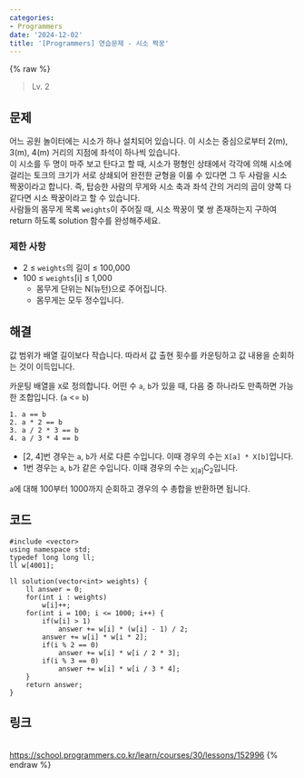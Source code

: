 ```yaml
---
categories:
- Programmers
date: '2024-12-02'
title: '[Programmers] 연습문제 - 시소 짝꿍'
---
```


{% raw %}
> Lv. 2<br>

## 문제
어느 공원 놀이터에는 시소가 하나 설치되어 있습니다. 이 시소는 중심으로부터 2(m), 3(m), 4(m) 거리의 지점에 좌석이 하나씩 있습니다.  
이 시소를 두 명이 마주 보고 탄다고 할 때, 시소가 평형인 상태에서 각각에 의해 시소에 걸리는 토크의 크기가 서로 상쇄되어 완전한 균형을 이룰 수 있다면 그 두 사람을 시소 짝꿍이라고 합니다. 즉, 탑승한 사람의 무게와 시소 축과 좌석 간의 거리의 곱이 양쪽 다 같다면 시소 짝꿍이라고 할 수 있습니다.  
사람들의 몸무게 목록  `weights`이 주어질 때, 시소 짝꿍이 몇 쌍 존재하는지 구하여 return 하도록 solution 함수를 완성해주세요.

### 제한 사항
-   2 ≤  `weights`의 길이 ≤ 100,000
-   100 ≤  `weights`[i] ≤ 1,000
    -   몸무게 단위는 N(뉴턴)으로 주어집니다.
    -   몸무게는 모두 정수입니다.

## 해결
값 범위가 배열 길이보다 작습니다. 따라서 값 출현 횟수를 카운팅하고 값 내용을 순회하는 것이 이득입니다.

카운팅 배열을 `X`로 정의합니다. 어떤 수 `a`, `b`가 있을 때, 다음 중 하나라도 만족하면 가능한 조합입니다. (`a` <= `b`)
```
1. a == b
2. a * 2 == b
3. a / 2 * 3 == b
4. a / 3 * 4 == b
```

- [2, 4]번 경우는 `a`, `b`가 서로 다른 수입니다. 이때 경우의 수는 `X[a] * X[b]`입니다.
- 1번 경우는 `a`, `b`가 같은 수입니다. 이때 경우의 수는 <sub>X[a]</sub>C<sub>2</sub>입니다.

`a`에 대해 100부터 1000까지 순회하고 경우의 수 총합을 반환하면 됩니다.

## 코드
```
#include <vector>
using namespace std;
typedef long long ll;
ll w[4001];

ll solution(vector<int> weights) {
    ll answer = 0;
    for(int i : weights)
        w[i]++;
    for(int i = 100; i <= 1000; i++) {
        if(w[i] > 1)
            answer += w[i] * (w[i] - 1) / 2;
        answer += w[i] * w[i * 2];
        if(i % 2 == 0)
            answer += w[i] * w[i / 2 * 3];
        if(i % 3 == 0)
            answer += w[i] * w[i / 3 * 4];
    }
    return answer;
}
```

## 링크
<br>https://school.programmers.co.kr/learn/courses/30/lessons/152996
{% endraw %}